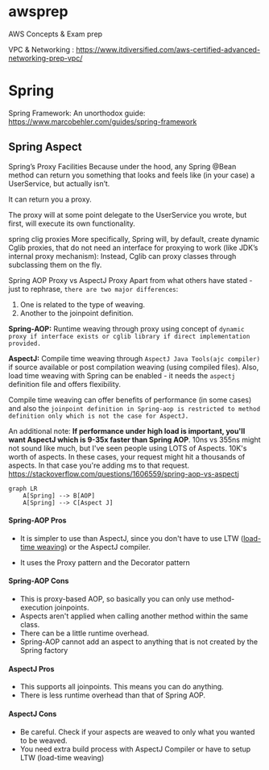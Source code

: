 # awsprep
AWS Concepts &amp; Exam prep

VPC & Networking : https://www.itdiversified.com/aws-certified-advanced-networking-prep-vpc/

# Spring
Spring Framework: An unorthodox guide: https://www.marcobehler.com/guides/spring-framework

## Spring Aspect
Spring’s Proxy Facilities
Because under the hood, any Spring @Bean method can return you something that looks and feels like (in your case) a UserService, but actually isn’t.

It can return you a proxy.

The proxy will at some point delegate to the UserService you wrote, but first, will execute its own functionality.

spring clig proxies
More specifically, Spring will, by default, create dynamic Cglib proxies, that do not need an interface for proxying to work (like JDK’s internal proxy mechanism): Instead, Cglib can proxy classes through subclassing them on the fly.

Spring AOP Proxy vs AspectJ Proxy
Apart from what others have stated - just to rephrase, `there are two major differences`:

1. One is related to the type of weaving.
2. Another to the joinpoint definition.

**Spring-AOP:** Runtime weaving through proxy using concept of `dynamic proxy if interface exists or cglib library if direct implementation provided.`

**AspectJ:** Compile time weaving through `AspectJ Java Tools(ajc compiler)` if source available or post compilation weaving (using compiled files). Also, load time weaving with Spring can be enabled - it needs the `aspectj` definition file and offers flexibility.

Compile time weaving can offer benefits of performance (in some cases) and also the `joinpoint definition in Spring-aop is restricted to method definition only which is not the case for AspectJ.`

An additional note: **If performance under high load is important, you'll want AspectJ which is 9-35x faster than Spring AOP**. 10ns vs 355ns might not sound like much, but I've seen people using LOTS of Aspects. 10K's worth of aspects. In these cases, your request might hit a thousands of aspects. In that case you're adding ms to that request.
https://stackoverflow.com/questions/1606559/spring-aop-vs-aspectj

```mermaid
graph LR
    A[Spring] --> B[AOP]
    A[Spring] --> C[Aspect J]
```

#### Spring-AOP Pros

- It is simpler to use than  AspectJ, since you don't have to use LTW ([load-time weaving][1]) or the AspectJ compiler.

- It uses the Proxy pattern and the Decorator
  pattern

#### Spring-AOP Cons

- This is proxy-based AOP, so basically you can only use method-execution joinpoints.
- Aspects aren't applied when calling another method within the same class.
- There can be a little runtime overhead.
-  Spring-AOP cannot add an aspect to anything that is not created by the Spring factory

#### AspectJ Pros

- This supports all joinpoints. This means you can do anything.
- There is less runtime overhead than that of Spring AOP.

#### AspectJ Cons

- Be careful. Check if your aspects are weaved to only what you wanted to be weaved.
- You need extra build process with AspectJ Compiler or have to setup LTW (load-time weaving)

[1]: http://www.eclipse.org/aspectj/doc/next/devguide/ltw.html